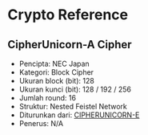 # Crypto Reference

## CipherUnicorn-A Cipher

* Pencipta: NEC Japan
* Kategori: Block Cipher
* Ukuran block (bit): 128
* Ukuran kunci (bit): 128 / 192 / 256
* Jumlah round: 16
* Struktur: Nested Feistel Network
* Diturunkan dari: [CIPHERUNICORN-E](../CIPHERUNICORN-E)
* Penerus: N/A